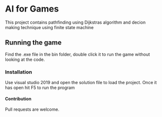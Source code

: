 # AI for Games

This project contains pathfinding using Dijkstras algorithm and decion making technique using finite state machine

## Running the game
Find the .exe file in the bin folder, double click it to run the game without looking at the code.

### Installation
Use visual studio 2019 and open the solution file to load the project. Once it has open hit F5 to run the program

#### Contribution
Pull requests are welcome.